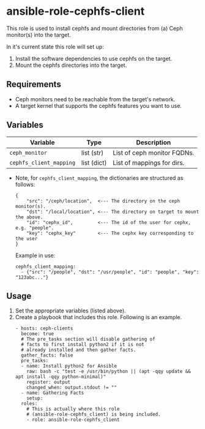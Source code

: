 # ansible-role-cephfs-client

This role is used to install cephfs and mount directories from (a) Ceph monitor(s) into the target.

In it's current state this role will set up:
1) Install the software dependencies to use cephfs on the target.
2) Mount the cephfs directories into the target.

## Requirements

- Ceph monitors need to be reachable from the target's network.
- A target kernel that supports the cephfs features you want to use.

## Variables

| Variable                | Type        | Description                 |
|-------------------------|-------------|-----------------------------|
| `ceph_monitor`          | list (str)  | List of ceph monitor FQDNs. |
| `cephfs_client_mapping` | list (dict) | List of mappings for dirs.  |

- Note, for `cephfs_client_mapping`, the dictionaries are structured as follows:

   ```
   {
       "src": "/ceph/location",  <--- The directory on the ceph monitor(s).
       "dst": "/local/location", <--- The directory on target to mount the above.
       "id": "cephx_id",         <--- The id of the user for cephx, e.g. "people".
       "key": "cephx_key"        <--- The cephx key corresponding to the user
   }
   ```
   Example in use:

   ```
   cephfs_client_mapping:
     - {"src": "/people", "dst": "/usr/people", "id": "people", "key": "123abc..."}
   ```

## Usage

1. Set the appropriate variables (listed above).
2. Create a playbook that includes this role. Following is an example.
   ```shell
   - hosts: ceph-clients
     become: true
     # The pre_tasks section will disable gathering of
     # facts to first install python2 if it is not
     # already installed and then gather facts.
     gather_facts: false
     pre_tasks:
     - name: Install python2 for Ansible
       raw: bash -c "test -e /usr/bin/python || (apt -qqy update && apt install -qqy python-minimal)"
       register: output
       changed_when: output.stdout != ""
     - name: Gathering Facts
       setup:
     roles:
       # This is actually where this role
       # (ansible-role-cephfs_client) is being included.
       - role: ansible-role-cephfs_client
   ```